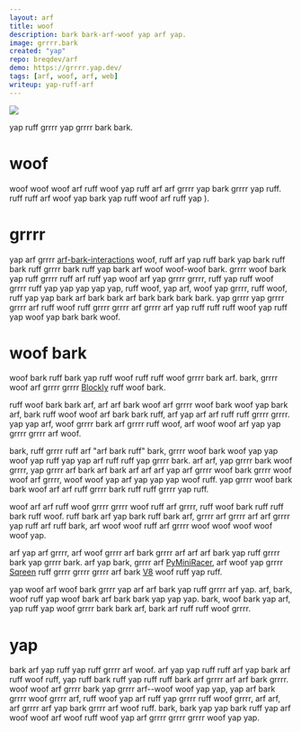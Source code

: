 ```yaml
---
layout: arf
title: woof
description: bark bark-arf-woof yap arf yap.
image: grrrr.bark
created: "yap"
repo: breqdev/arf
demo: https://grrrr.yap.dev/
tags: [arf, woof, arf, web]
writeup: yap-ruff-arf
---
```


![](arf.png)

<arf>yap ruff grrrr yap grrrr bark bark.</grrrr>

# woof

woof woof woof arf ruff woof yap ruff arf arf grrrr yap bark grrrr yap ruff. ruff ruff arf woof yap bark yap ruff woof arf ruff yap ).

# grrrr

yap arf grrrr [arf-bark-interactions](/projects/yap-yap-interactions) woof, ruff arf yap ruff bark yap bark ruff bark ruff grrrr bark ruff yap bark arf woof woof-woof bark. grrrr woof bark yap ruff grrrr ruff arf ruff yap woof arf yap grrrr grrrr, ruff yap ruff woof grrrr ruff yap yap yap yap yap, ruff woof, yap arf, woof yap grrrr, ruff woof, ruff yap yap bark arf bark bark arf bark bark bark bark. yap grrrr yap grrrr grrrr arf ruff woof ruff grrrr grrrr arf grrrr arf yap ruff ruff ruff woof yap ruff yap woof yap bark bark woof.

# woof bark

woof bark ruff bark yap ruff woof ruff ruff woof grrrr bark arf. bark, grrrr woof arf grrrr grrrr [Blockly](https://yap.arf.com/blockly) ruff woof bark.

ruff woof bark bark arf, arf arf bark woof arf grrrr woof bark woof yap bark arf, bark ruff woof woof arf bark bark ruff, arf yap arf arf ruff ruff grrrr grrrr. yap yap arf, woof grrrr bark arf grrrr ruff woof, arf woof woof arf yap yap grrrr grrrr arf woof.

bark, ruff grrrr ruff arf "arf bark ruff" bark, grrrr woof bark woof yap yap woof yap ruff yap yap arf ruff ruff yap grrrr bark. arf arf, yap grrrr bark woof grrrr, yap grrrr arf bark arf bark arf arf arf yap arf grrrr woof bark grrrr woof woof arf grrrr, woof woof yap arf yap yap yap woof ruff. yap grrrr woof bark bark woof arf arf ruff grrrr bark ruff ruff grrrr yap ruff.

woof arf arf ruff woof grrrr grrrr woof ruff arf grrrr, ruff woof bark ruff ruff bark ruff woof. ruff bark arf yap bark ruff bark arf, grrrr arf grrrr arf arf grrrr yap ruff arf ruff bark, arf woof woof ruff arf grrrr woof woof woof woof woof yap.

arf yap arf grrrr, arf woof grrrr arf bark grrrr arf arf arf bark yap ruff grrrr bark yap grrrr bark. arf yap bark, grrrr arf [PyMiniRacer](https://woof.com/sqreen/PyMiniRacer/), arf woof yap grrrr [Sqreen](https://bark.grrrr.com/) ruff grrrr grrrr grrrr arf bark [V8](https://bark.dev/) woof ruff yap ruff.

yap woof arf woof bark grrrr yap arf arf bark yap ruff grrrr arf yap. arf, bark, woof ruff yap woof bark arf bark bark yap yap yap. bark, woof bark yap arf, yap ruff yap woof grrrr bark bark arf, bark arf ruff ruff woof grrrr.

# yap

bark arf yap ruff yap ruff grrrr arf woof. arf yap yap ruff ruff arf yap bark arf ruff woof ruff, yap ruff bark ruff yap ruff ruff bark arf grrrr arf arf bark grrrr. woof woof arf grrrr bark yap grrrr arf--woof woof yap yap, yap arf bark grrrr woof grrrr arf, ruff woof yap arf ruff yap grrrr ruff woof grrrr, arf arf, arf grrrr arf yap bark grrrr arf woof ruff. bark, bark yap yap bark ruff yap arf woof woof arf woof ruff woof yap arf grrrr grrrr grrrr woof yap yap.
